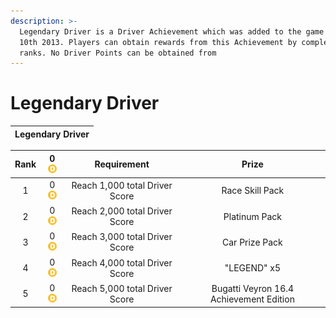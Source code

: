 ```yaml
---
description: >-
  Legendary Driver is a Driver Achievement which was added to the game on April
  10th 2013. Players can obtain rewards from this Achievement by completing its
  ranks. No Driver Points can be obtained from
---
```


# Legendary Driver

| Legendary Driver |
| :---: |


| Rank | 0 ![Icon Driver Points](../../../.gitbook/assets/icon_driver_points.webp) | Requirement | Prize |
| :---: | :---: | :---: | :---: |
| 1 | 0 ![Icon Driver Points](../../../.gitbook/assets/icon_driver_points.webp) | Reach 1,000 total Driver Score | Race Skill Pack |
| 2 | 0 ![Icon Driver Points](../../../.gitbook/assets/icon_driver_points.webp) | Reach 2,000 total Driver Score | Platinum Pack |
| 3 | 0 ![Icon Driver Points](../../../.gitbook/assets/icon_driver_points.webp) | Reach 3,000 total Driver Score | Car Prize Pack |
| 4 | 0 ![Icon Driver Points](../../../.gitbook/assets/icon_driver_points.webp) | Reach 4,000 total Driver Score | "LEGEND" x5 |
| 5 | 0 ![Icon Driver Points](../../../.gitbook/assets/icon_driver_points.webp) | Reach 5,000 total Driver Score |  Bugatti Veyron 16.4 Achievement Edition |

